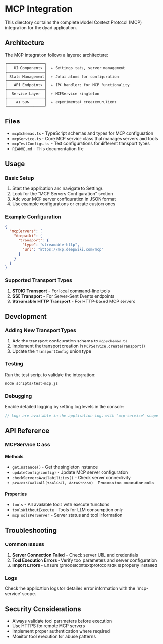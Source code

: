 # MCP Integration

This directory contains the complete Model Context Protocol (MCP) integration for the dyad application.

## Architecture

The MCP integration follows a layered architecture:

```
┌─────────────────┐
│   UI Components │  ← Settings tabs, server management
├─────────────────┤
│ State Management│  ← Jotai atoms for configuration
├─────────────────┤
│   API Endpoints │  ← IPC handlers for MCP functionality
├─────────────────┤
│  Service Layer  │  ← MCPService singleton
├─────────────────┤
│    AI SDK       │  ← experimental_createMCPClient
└─────────────────┘
```

## Files

- `mcpSchemas.ts` - TypeScript schemas and types for MCP configuration
- `mcpService.ts` - Core MCP service class that manages servers and tools
- `mcpTestConfigs.ts` - Test configurations for different transport types
- `README.md` - This documentation file

## Usage

### Basic Setup

1. Start the application and navigate to Settings
2. Look for the "MCP Servers Configuration" section
3. Add your MCP server configuration in JSON format
4. Use example configurations or create custom ones

### Example Configuration

```json
{
  "mcpServers": {
    "deepwiki": {
      "transport": {
        "type": "streamable-http",
        "url": "https://mcp.deepwiki.com/mcp"
      }
    }
  }
}
```

### Supported Transport Types

1. **STDIO Transport** - For local command-line tools
2. **SSE Transport** - For Server-Sent Events endpoints
3. **Streamable HTTP Transport** - For HTTP-based MCP servers

## Development

### Adding New Transport Types

1. Add the transport configuration schema to `mcpSchemas.ts`
2. Implement the transport creation in `MCPService.createTransport()`
3. Update the `TransportConfig` union type

### Testing

Run the test script to validate the integration:

```bash
node scripts/test-mcp.js
```

### Debugging

Enable detailed logging by setting log levels in the console:

```javascript
// Logs are available in the application logs with 'mcp-service' scope
```

## API Reference

### MCPService Class

#### Methods

- `getInstance()` - Get the singleton instance
- `updateConfig(config)` - Update MCP server configuration
- `checkServersAvailabilities()` - Check server connectivity
- `processToolCall(toolCall, dataStream)` - Process tool execution calls

#### Properties

- `tools` - All available tools with execute functions
- `toolsWithoutExecute` - Tools for LLM consumption only
- `mcpToolsPerServer` - Server status and tool information

## Troubleshooting

### Common Issues

1. **Server Connection Failed** - Check server URL and credentials
2. **Tool Execution Errors** - Verify tool parameters and server configuration
3. **Import Errors** - Ensure @modelcontextprotocol/sdk is properly installed

### Logs

Check the application logs for detailed error information with the 'mcp-service' scope.

## Security Considerations

- Always validate tool parameters before execution
- Use HTTPS for remote MCP servers
- Implement proper authentication where required
- Monitor tool execution for abuse patterns
